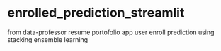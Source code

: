 # enrolled_prediction_streamlit
from data-professor resume portofolio app
user enroll prediction using stacking ensemble learning
